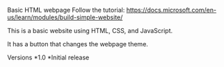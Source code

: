 Basic HTML webpage
Follow the tutorial: https://docs.microsoft.com/en-us/learn/modules/build-simple-website/

This is a basic website using HTML, CSS, and JavaScript.

It has a button that changes the webpage theme.

Versions
*1.0
*Initial release
